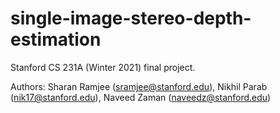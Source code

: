 # single-image-stereo-depth-estimation
Stanford CS 231A (Winter 2021) final project.

Authors: Sharan Ramjee (sramjee@stanford.edu), Nikhil Parab (nik17@stanford.edu), Naveed Zaman (naveedz@stanford.edu)
